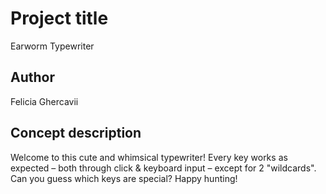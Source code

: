 # Project title
Earworm Typewriter

## Author
Felicia Ghercavii

## Concept description
Welcome to this cute and whimsical typewriter! 
Every key works as expected – both through click & keyboard input – except for 2 "wildcards". Can you guess which keys are special? 
Happy hunting!
